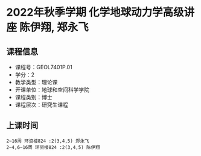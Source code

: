 # 2022年秋季学期 化学地球动力学高级讲座 陈伊翔, 郑永飞






## 课程信息

- 课程号：GEOL7401P.01
- 学分：2
- 教学类型：理论课
- 开课单位：地球和空间科学学院
- 课程类别：博士
- 课程层次：研究生课程

## 上课时间

```
2~16周 环资楼824 :2(3,4,5) 郑永飞
2~4,6~16周 环资楼824 :2(3,4,5) 陈伊翔
```

